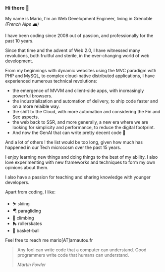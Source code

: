 ### Hi there 👋

My name is Mario, I'm an Web Development Engineer, living in Grenoble *(French Alps 🏔️)*

I have been coding since 2008 out of passion, and professionally for the past 10 years.

Since that time and the advent of Web 2.0, I have witnessed many revolutions, both fruitful and sterile, in the ever-changing world of web development.

From my beginnings with dynamic websites using the MVC paradigm with PHP and MySQL, to complex cloud-native distributed applications, I have experienced numerous technical revolutions:

* the emergence of MVVM and client-side apps, with increasingly powerful browsers.
* the industrialization and automation of delivery, to ship code faster and on a more relaible way.
* the shift to the Cloud, with more automation and considering the Fin and Sec aspects.
* the web back to SSR, and more generally, a new era where we are looking for simplicity and performance, to reduce the digital footprint.
* And now the GenAI that can write pretty decent code 🤖

And a lot of others ! the list would be too long, given how much has happened in our Tech microcosm over the past 15 years.

I enjoy learning new things and doing things to the best of my ability. I also love experimenting with new frameworks and techniques to form my own opinions about them.

I also have a passion for teaching and sharing knowledge with younger developers.

Apart from coding, I like:

* ⛷️ skiing
* 🪂 paragliding
* 🧗 climbing
* 🛼 rollerskates
* 🏀 basket-ball

Feel free to reach me mario[AT]arnautou.fr

>
> Any fool can write code that a computer can understand. Good programmers write code that humans can understand.
>
> *Martin Fowler*
